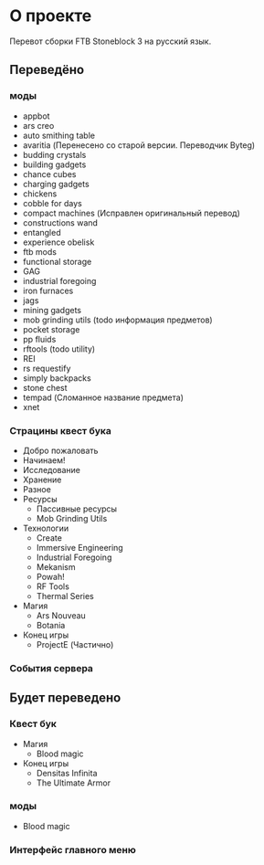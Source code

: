 # О проекте
Перевот сборки FTB Stoneblock 3 на русский язык.

## Переведёно
### моды
* appbot
* ars creo
* auto smithing table
* avaritia (Перенесено со старой версии. Переводчик Byteg)
* budding crystals
* building gadgets
* chance cubes
* charging gadgets
* chickens
* cobble for days
* compact machines (Исправлен оригинальный перевод)
* constructions wand
* entangled
* experience obelisk
* ftb mods
* functional storage
* GAG
* industrial foregoing
* iron furnaces
* jags
* mining gadgets
* mob grinding utils (todo информация предметов)
* pocket storage
* pp fluids
* rftools (todo utility)
* REI
* rs requestify
* simply backpacks
* stone chest
* tempad (Сломанное название предмета)
* xnet

### Страцины квест бука
* Добро пожаловать
* Начинаем!
* Исследование
* Хранение
* Разное
* Ресурсы
  * Пассивные ресурсы
  * Mob Grinding Utils
* Технологии
  * Create
  * Immersive Engineering
  * Industrial Foregoing
  * Mekanism
  * Powah!
  * RF Tools
  * Thermal Series
* Магия
  * Ars Nouveau
  * Botania
* Конец игры
  * ProjectE (Частично)
### События сервера

## Будет переведено
 ### Квест бук
* Магия
  * Blood magic
* Конец игры
  * Densitas Infinita
  * The Ultimate Armor
 ### моды
* Blood magic
 ### Интерфейс главного меню
